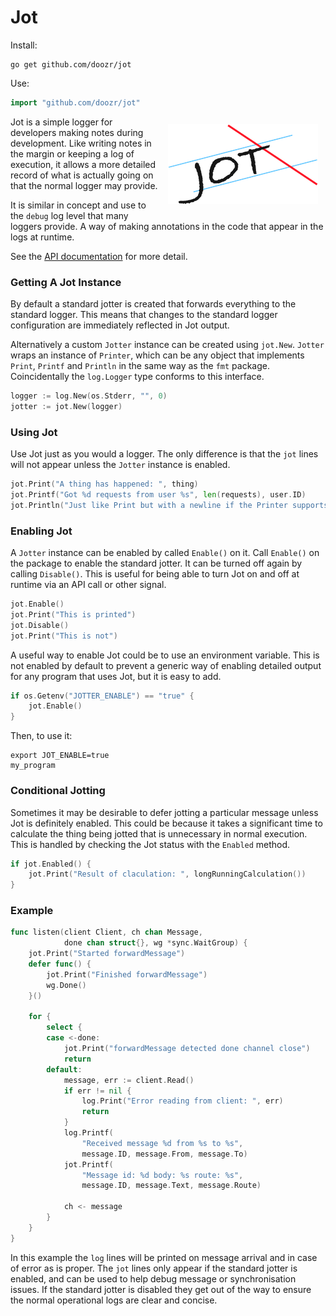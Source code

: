 # Jot

Install:

```
go get github.com/doozr/jot
```

Use:

```go
import "github.com/doozr/jot"
```

<img align="right" width="240" style="margin: 12px" src="jot.png">
Jot is a simple logger for developers making notes during development. Like
writing notes in the margin or keeping a log of execution, it allows a more
detailed record of what is actually going on that the normal logger may provide.

It is similar in concept and use to the `debug` log level that many loggers
provide. A way of making annotations in the code that appear in the logs at
runtime.

See the [API documentation](API.md) for more detail.

### Getting A Jot Instance

By default a standard jotter is created that forwards everything to the standard
logger. This means that changes to the standard logger configuration are
immediately reflected in Jot output.

Alternatively a custom `Jotter` instance can be created using `jot.New`.
`Jotter` wraps an instance of `Printer`, which can be any object that implements
`Print`, `Printf` and `Println` in the same way as the `fmt` package.
Coincidentally the `log.Logger` type conforms to this interface.

```go
logger := log.New(os.Stderr, "", 0)
jotter := jot.New(logger)
```

### Using Jot

Use Jot just as you would a logger. The only difference is that the `jot`
lines will not appear unless the `Jotter` instance is enabled.

```go
jot.Print("A thing has happened: ", thing)
jot.Printf("Got %d requests from user %s", len(requests), user.ID)
jot.Println("Just like Print but with a newline if the Printer supports it")
```

### Enabling Jot

A `Jotter` instance can be enabled by called `Enable()` on it. Call `Enable()`
on the package to enable the standard jotter. It can be turned off again by
calling `Disable()`. This is useful for being able to turn Jot on and off at
runtime via an API call or other signal.

```go
jot.Enable()
jot.Print("This is printed")
jot.Disable()
jot.Print("This is not")
```

A useful way to enable Jot could be to use an environment variable. This is
not enabled by default to prevent a generic way of enabling detailed output for
any program that uses Jot, but it is easy to add.

```go
if os.Getenv("JOTTER_ENABLE") == "true" {
	jot.Enable()
}
```

Then, to use it:

```
export JOT_ENABLE=true
my_program
```

### Conditional Jotting

Sometimes it may be desirable to defer jotting a particular message unless Jot
is definitely enabled. This could be because it takes a significant time to
calculate the thing being jotted that is unnecessary in normal execution. This
is handled by checking the Jot status with the `Enabled` method.

```go
if jot.Enabled() {
	jot.Print("Result of claculation: ", longRunningCalculation())
}
```

### Example

```go
func listen(client Client, ch chan Message,
			done chan struct{}, wg *sync.WaitGroup) {
	jot.Print("Started forwardMessage")
	defer func() {
		jot.Print("Finished forwardMessage")
		wg.Done()
	}()

	for {
		select {
		case <-done:
			jot.Print("forwardMessage detected done channel close")
			return
		default:
			message, err := client.Read()
			if err != nil {
				log.Print("Error reading from client: ", err)
				return
			}
			log.Printf(
				"Received message %d from %s to %s",
				message.ID, message.From, message.To)
			jot.Printf(
				"Message id: %d body: %s route: %s",
				message.ID, message.Text, message.Route)

			ch <- message
		}
	}
}
```

In this example the `log` lines will be printed on message arrival and in case
of error as is proper. The `jot` lines only appear if the standard jotter is
enabled, and can be used to help debug message or synchronisation issues. If the
standard jotter is disabled they get out of the way to ensure the normal
operational logs are clear and concise.
